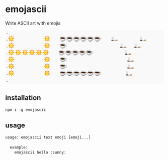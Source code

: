 # emojascii

Write ASCII art with emojis

![](screenshot.png)

## installation

```
npm i -g emojascii
```

## usage

```
usage: emojascii text emoji [emoji...]

  example:
    emojascii hello :sunny:
```
